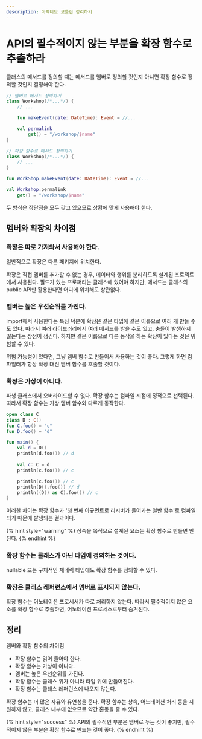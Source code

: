 ```yaml
---
description: 이펙티브 코틀린 정리하기
---
```


# API의 필수적이지 않는 부분을 확장 함수로 추출하라

클래스의 메서드를 정의할 때는 메서드를 멤버로 정의할 것인지 아니면 확장 함수로 정의할 것인지 결정해야 한다.

```kotlin
// 멤버로 메서드 정의하기
class Workshop(/*...*/) {
    // ...

    fun makeEvent(date: DateTime): Event = //...

    val permalink
        get() = "/workshop/$name"
}
```

```kotlin
// 확장 함수로 메서드 정의하기
class Workshop(/*...*/) {
    // ...
}

fun WorkShop.makeEvent(date: DateTime): Event = //...

val Workshop.permalink
    get() = "/workshop/$name"

```

두 방식은 장단점을 모두 갖고 있으므로 상황에 맞게 사용해야 한다.

## 멤버와 확장의 차이점

### 확장은 따로 가져와서 사용해야 한다.

일반적으로 확장은 다른 패키지에 위치한다.

확장은 직접 멤버를 추가할 수 없는 경우, 데이터와 행위를 분리하도록 설계된 프로젝트에서 사용된다. 필드가 있는 프로퍼티는 클래스에 있어야 하지만, 메서드는 클래스의 public API만 활용한다면 어디에 위치해도 상관없다.

### 멤버는 높은 우선순위를 가진다.

import해서 사용한다는 특징 덕분에 확장은 같은 타입에 같은 이름으로 여러 개 만들 수도 있다. 따라서 여러 라이브러리에서 여러 메서드를 받을 수도 있고, 충돌이 발생하지 않는다는 장점이 생긴다. 하지만 같은 이름으로 다른 동작을 하는 확장이 있다는 것은 위험할 수 있다. 

위험 가능성이 있다면, 그냥 멤버 함수로 만들어서 사용하는 것이 좋다. 그렇게 하면 컴파일러가 항상 확장 대신 멤버 함수를 호출할 것이다.

### 확장은 가상이 아니다.

파생 클래스에서 오버라이드할 수 없다. 확장 함수는 컴파일 시점에 정적으로 선택된다. 따라서 확장 함수는 가상 멤버 함수와 다르게 동작한다.

```kotlin
open class C
class D : C()
fun C.foo() = "c"
fun D.foo() = "d"

fun main() {
    val d = D()
    println(d.foo()) // d
    
    val c: C = d
    println(c.foo()) // c

    println(c.foo()) // c
    println(D().foo()) // d
    println((D() as C).foo()) // c
}
```

이러한 차이는 확장 함수가 '첫 번째 아규먼트로 리시버가 들어가는 일반 함수'로 컴파일되기 때문에 발생되는 결과이다.

{% hint style="warning" %}
상속을 목적으로 설계된 요소는 확장 함수로 만들면 안 된다.
{% endhint %}

### 확장 함수는 클래스가 아닌 타입에 정의하는 것이다.

nullable 또는 구체적인 제네릭 타입에도 확장 함수를 정의할 수 있다.

### 확장은 클래스 레퍼런스에서 멤버로 표시되지 않는다.

확장 함수는 어노테이션 프로세서가 따로 처리하지 않는다. 따라서 필수적이지 않은 요소를 확장 함수로 추출하면, 어노테이션 프로세스로부터 숨겨진다.

## 정리

멤버와 확장 함수의 차이점

- 확장 함수는 읽어 들어야 한다.
- 확장 함수는 가상이 아니다.
- 멤버는 높은 우선순위를 가진다.
- 확장 함수는 클래스 위가 아니라 타입 위에 만들어진다.
- 확장 함수는 클래스 레퍼런스에 나오지 않는다.

확장 함수는 더 많은 자유와 유연성을 준다. 확장 함수는 상속, 어노테이션 처리 등을 지원하지 않고, 클래스 내부에 없으므로 약간 혼동을 줄 수 있다. 

{% hint style="success" %}
API의 필수적인 부분은 멤버로 두는 것이 좋지만, 필수적이지 않은 부분은 확장 함수로 만드는 것이 좋다.
{% endhint %}
